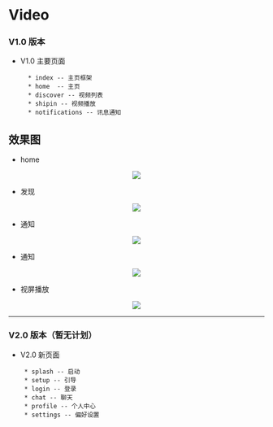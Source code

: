 # Video

### V1.0 版本

* V1.0 主要页面

        * index -- 主页框架
        * home  -- 主页
        * discover -- 视频列表
        * shipin -- 视频播放
        * notifications -- 讯息通知

## 效果图

* home  
<div align=center><img src="https://raw.githubusercontent.com/Semporia/Video/master/static/home.png"/></div>

* 发现  
<div align=center><img src="https://raw.githubusercontent.com/Semporia/Video/master/static/discover.png"/></div>

* 通知  
<div align=center><img src="https://raw.githubusercontent.com/Semporia/Video/master/static/notifications.png"/></div>

* 通知  
<div align=center><img src="https://raw.githubusercontent.com/Semporia/Video/master/static/notifications（1）.png"/></div>

* 视屏播放  
<div align=center><img src="https://raw.githubusercontent.com/Semporia/Video/master/static/shipin.png"/></div>

***

### V2.0 版本（暂无计划）

* V2.0 新页面
	
       * splash -- 启动
       * setup -- 引导
       * login -- 登录
       * chat -- 聊天
       * profile -- 个人中心
       * settings -- 偏好设置
